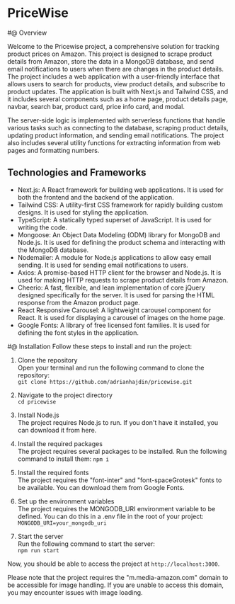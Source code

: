 PriceWise
=========  

#@ Overview

Welcome to the Pricewise project, a comprehensive solution for tracking product prices on Amazon. This project is designed to scrape product details from Amazon, store the data in a MongoDB database, and send email notifications to users when there are changes in the product details. The project includes a web application with a user-friendly interface that allows users to search for products, view product details, and subscribe to product updates. The application is built with Next.js and Tailwind CSS, and it includes several components such as a home page, product details page, navbar, search bar, product card, price info card, and modal.

The server-side logic is implemented with serverless functions that handle various tasks such as connecting to the database, scraping product details, updating product information, and sending email notifications. The project also includes several utility functions for extracting information from web pages and formatting numbers.

## Technologies and Frameworks
* Next.js: A React framework for building web applications. It is used for both the frontend and the backend of the application.
* Tailwind CSS: A utility-first CSS framework for rapidly building custom designs. It is used for styling the application.
* TypeScript: A statically typed superset of JavaScript. It is used for writing the code.
* Mongoose: An Object Data Modeling (ODM) library for MongoDB and Node.js. It is used for defining the product schema and interacting with the MongoDB database.
* Nodemailer: A module for Node.js applications to allow easy email sending. It is used for sending email notifications to users.
* Axios: A promise-based HTTP client for the browser and Node.js. It is used for making HTTP requests to scrape product details from Amazon.
* Cheerio: A fast, flexible, and lean implementation of core jQuery designed specifically for the server. It is used for parsing the HTML response from the Amazon product page.
* React Responsive Carousel: A lightweight carousel component for React. It is used for displaying a carousel of images on the home page.
* Google Fonts: A library of free licensed font families. It is used for defining the font styles in the application.

#@ Installation
Follow these steps to install and run the project:

1. Clone the repository  
Open your terminal and run the following command to clone the repository:  
```git clone https://github.com/adrianhajdin/pricewise.git```  

2. Navigate to the project directory  
```cd pricewise```  

3. Install Node.js  
The project requires Node.js to run. If you don't have it installed, you can download it from here.

4. Install the required packages  
The project requires several packages to be installed. Run the following command to install them:
```npm i```  

5. Install the required fonts  
The project requires the "font-inter" and "font-spaceGrotesk" fonts to be available. You can download them from Google Fonts.

6. Set up the environment variables  
The project requires the MONGODB_URI environment variable to be defined. You can do this in a .env file in the root of your project:
```MONGODB_URI=your_mongodb_uri```  

7. Start the server  
Run the following command to start the server:  
```npm run start```  

Now, you should be able to access the project at `http://localhost:3000`.  

Please note that the project requires the "m.media-amazon.com" domain to be accessible for image handling. If you are unable to access this domain, you may encounter issues with image loading.
